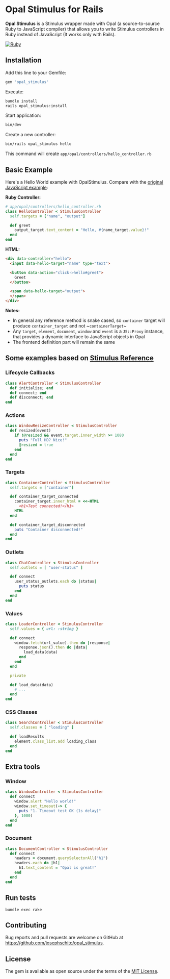 # Opal Stimulus for Rails

**Opal Stimulus** is a Stimulus wrapper made with Opal (a source-to-source Ruby to JavaScript compiler) that allows you to write Stimulus controllers in Ruby instead of JavaScript (It works only with Rails).

[![Ruby](https://github.com/josephschito/opal_stimulus/actions/workflows/main.yml/badge.svg)](https://github.com/josephschito/opal_stimulus/actions/workflows/main.yml)

## Installation

Add this line to your Gemfile:

```ruby
gem 'opal_stimulus'
```

Execute:

```bash
bundle install
rails opal_stimulus:install
```

Start application:

```bash
bin/dev
```

Create a new controller:

```bash
bin/rails opal_stimulus hello
```
This command will create `app/opal/controllers/hello_controller.rb`

## Basic Example

Here's a Hello World example with OpalStimulus. Compare with the [original JavaScript example](https://stimulus.hotwired.dev/#:~:text=%2F%2F%20hello_controller.js%0Aimport%20%7B%20Controller%20%7D%20from%20%22stimulus%22%0A%0Aexport%20default%20class%20extends%20Controller%20%7B%0A%20%20static%20targets%20%3D%20%5B%20%22name%22%2C%20%22output%22%20%5D%0A%0A%20%20greet()%20%7B%0A%20%20%20%20this.outputTarget.textContent%20%3D%0A%20%20%20%20%20%20%60Hello%2C%20%24%7Bthis.nameTarget.value%7D!%60%0A%20%20%7D%0A%7D):

**Ruby Controller:**

```ruby
# app/opal/controllers/hello_controller.rb
class HelloController < StimulusController
  self.targets = ["name", "output"]

  def greet
    output_target.text_content = "Hello, #{name_target.value}!"
  end
end
```

**HTML:**

```html
<div data-controller="hello">
  <input data-hello-target="name" type="text">

  <button data-action="click->hello#greet">
    Greet
  </button>

  <span data-hello-target="output">
  </span>
</div>
```

**Notes:**

- In general any reference method is snake cased, so `container` target will produce `container_target` and not ~`containerTarget`~
- Any `target`, `element`, `document`, `window` and `event` is a `JS::Proxy` instance, that provides a dynamic interface to JavaScript objects in Opal
- The frontend definition part will remain the same


## Some examples based on [Stimulus Reference](https://stimulus.hotwired.dev/reference/controllers)

### Lifecycle Callbacks
```ruby
class AlertController < StimulusController
  def initialize; end
  def connect; end
  def disconnect; end
end
```

### Actions
```ruby
class WindowResizeController < StimulusController
  def resized(event)
    if !@resized && event.target.inner_width >= 1080
      puts "Full HD? Nice!"
      @resized = true
    end
  end
end
```

### Targets
```ruby
class ContainerController < StimulusController
  self.targets = ["container"]

  def container_target_connected
    container_target.inner_html = <<~HTML
      <h1>Test connected!</h1>
    HTML
  end

  def container_target_disconnected
    puts "Container disconnected!"
  end
end
```

### Outlets
```ruby
class ChatController < StimulusController
  self.outlets = [ "user-status" ]

  def connect
    user_status_outlets.each do |status|
      puts status
    end
  end
end
```

### Values
```ruby
class LoaderController < StimulusController
  self.values = { url: :string }

  def connect
    window.fetch(url_value).then do |response|
      response.json().then do |data|
        load_data(data)
      end
    end
  end

  private

  def load_data(data)
    # ...
  end
end
```

### CSS Classes
```ruby
class SearchController < StimulusController
  self.classes = [ "loading" ]

  def loadResults
    element.class_list.add loading_class
  end
end
```

## Extra tools
### Window
```ruby
class WindowController < StimulusController
  def connect
    window.alert "Hello world!"
    window.set_timeout(-> {
      puts "1. Timeout test OK (1s delay)"
    }, 1000)
  end
end
```

### Document
```ruby
class DocumentController < StimulusController
  def connect
    headers = document.querySelectorAll("h1")
    headers.each do |h1|
      h1.text_content = "Opal is great!"
    end
  end
end
```

## Run tests
`bundle exec rake`

## Contributing

Bug reports and pull requests are welcome on GitHub at https://github.com/josephschito/opal_stimulus.

## License

The gem is available as open source under the terms of the [MIT License](https://opensource.org/licenses/MIT).
